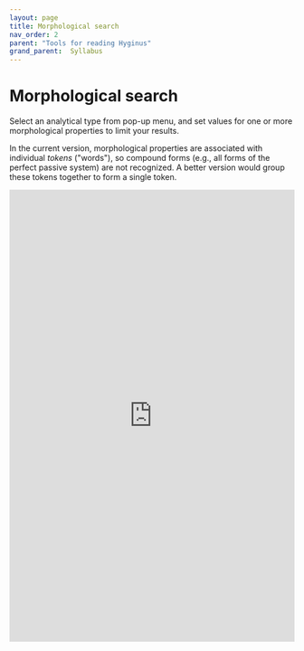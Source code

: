 ```yaml
---
layout: page
title: Morphological search
nav_order: 2
parent: "Tools for reading Hyginus"
grand_parent:  Syllabus
---
```


# Morphological search

Select an analytical type from pop-up menu, and set values for one or more morphological properties to limit your results.

In the current version, morphological properties are associated with individual *tokens* ("words"), so compound forms (e.g., all forms of the perfect passive system) are not recognized.  A better version would group these tokens together to form a single token.

<iframe width="100%" height="800" frameborder="0"
  src="https://observablehq.com/embed/@neelsmith/morphological-searching-in-hyginus?cell=viewof+pos&cell=criteria&cell=resultsheader&cell=viewof+maxPassages&cell=results&cell=css"></iframe>
